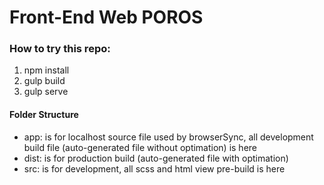 # Front-End Web POROS

### How to try this repo:

1. npm install
2. gulp build
3. gulp serve

#### Folder Structure

- app: is for localhost source file used by browserSync, all development build file (auto-generated file without optimation) is here
- dist: is for production build (auto-generated file with optimation)
- src: is for development, all scss and html view pre-build is here
